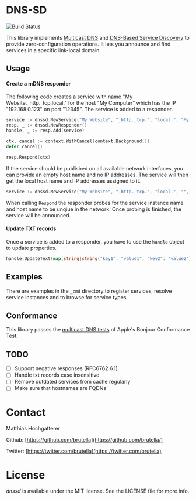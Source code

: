 # DNS-SD

[![Build Status](https://travis-ci.org/brutella/hc.svg)](https://travis-ci.org/brutella/dnssd)

This library implements [Multicast DNS](mDNS) and [DNS-Based Service Discovery](dnssd) to provide zero-configuration operations. It lets you announce and find services in a specific link-local domain.

[mdns]: https://tools.ietf.org/html/rfc6762
[dnssd]: https://tools.ietf.org/html/rfc6763

## Usage

#### Create a mDNS responder

The following code creates a service with name "My Website._http._tcp.local." for the host "My Computer" which has the IP "192.168.0.123" on port "12345". The service is added to a responder.

```go
service := dnssd.NewService("My Website", "_http._tcp.", "local.", "My Computer", []net.IP{net.ParseIP("192.168.0.123")}, 12345)
resp, _ := dnssd.NewResponder()
handle, _ := resp.Add(service)

ctx, cancel := context.WithCancel(context.Background())
defer cancel()

resp.Respond(ctx)
```

If the service should be published on all available network interfaces, you can provide an empty host name and no IP addresses. The service will then get the local host name and IP addresses assigned to it.

```go
service := dnssd.NewService("My Website", "_http._tcp.", "local.", "", nil, 12345)
```

When calling `Respond` the responder probes for the service instance name and host name to be unqiue in the network. Once probing is finished, the service will be announced.

#### Update TXT records

Once a service is added to a responder, you have to use the `handle` object to update properties.

```go
handle.UpdateText(map[string]string{"key1": "value1", "key2": "value2"}, resp)
```

## Examples

There are examples in the `_cmd` directory to register services, resolve service instances and to browse for service types.

## Conformance

This library passes the [multicast DNS tests](https://github.com/brutella/dnssd/blob/36a2d8c541aab14895fc5492d5ad8ec447a67c47/_cmd/bct/ConformanceTestResults) of Apple's Bonjour Conformance Test.

## TODO

- [ ] Support negative responses (RFC6762 6.1)
- [ ] Handle txt records case insensitive
- [ ] Remove outdated services from cache regularly
- [ ] Make sure that hostnames are FQDNs

# Contact

Matthias Hochgatterer

Github: [https://github.com/brutella](https://github.com/brutella/)

Twitter: [https://twitter.com/brutella](https://twitter.com/brutella)


# License

*dnssd* is available under the MIT license. See the LICENSE file for more info.